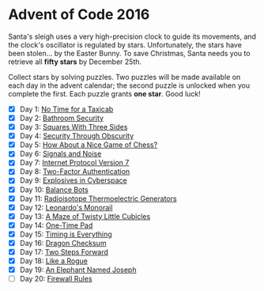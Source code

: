 # Advent of Code 2016

Santa's sleigh uses a very high-precision clock to guide its movements, and the
clock's oscillator is regulated by stars.  Unfortunately, the stars have been
stolen... by the Easter Bunny.  To save Christmas, Santa needs you to retrieve
all **fifty stars** by December 25th.

Collect stars by solving puzzles.  Two puzzles will be made available on each
day in the advent calendar; the second puzzle is unlocked when you complete the
first.  Each puzzle grants **one star**.  Good luck!

- [X] Day  1: [No Time for a Taxicab](01-no_time_for_a_taxicab)
- [X] Day  2: [Bathroom Security](02-bathroom_security)
- [X] Day  3: [Squares With Three Sides](03-squares_with_three_sides)
- [X] Day  4: [Security Through Obscurity](04-security_through_obscurity)
- [X] Day  5: [How About a Nice Game of Chess?](05-how_about_a_nice_game_of_chess)
- [X] Day  6: [Signals and Noise](06-signals_and_noise)
- [X] Day  7: [Internet Protocol Version 7](07-internet_protocol_version_7)
- [X] Day  8: [Two-Factor Authentication](08-two_factor_authentication)
- [X] Day  9: [Explosives in Cyberspace](09-explosives_in_cyberspace)
- [X] Day 10: [Balance Bots](10-balance_bots)
- [X] Day 11: [Radioisotope Thermoelectric Generators](11-radioisotope_thermalelectric_generators)
- [X] Day 12: [Leonardo's Monorail](12-leonardos_monorail)
- [X] Day 13: [A Maze of Twisty Little Cubicles](13-a_maze)
- [X] Day 14: [One-Time Pad](14-one_time)
- [X] Day 15: [Timing is Everything](15-timing)
- [X] Day 16: [Dragon Checksum](16-dragon_checksum)
- [X] Day 17: [Two Steps Forward](17-two_steps)
- [X] Day 18: [Like a Rogue](18-like_a_rogue)
- [X] Day 19: [An Elephant Named Joseph](19-an_elephant_named_joseph)
- [ ] Day 20: [Firewall Rules](20-firewall_rules)
